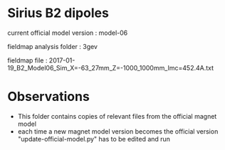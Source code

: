 Sirius B2 dipoles
=================

current official model version : model-06

fieldmap analysis folder       : 3gev

fieldmap file                  : 2017-01-19_B2_Model06_Sim_X=-63_27mm_Z=-1000_1000mm_Imc=452.4A.txt


Observations
============

- This folder contains copies of relevant files from the official magnet model
- each time a new magnet model version becomes the official version "update-official-model.py" has to be edited and run
